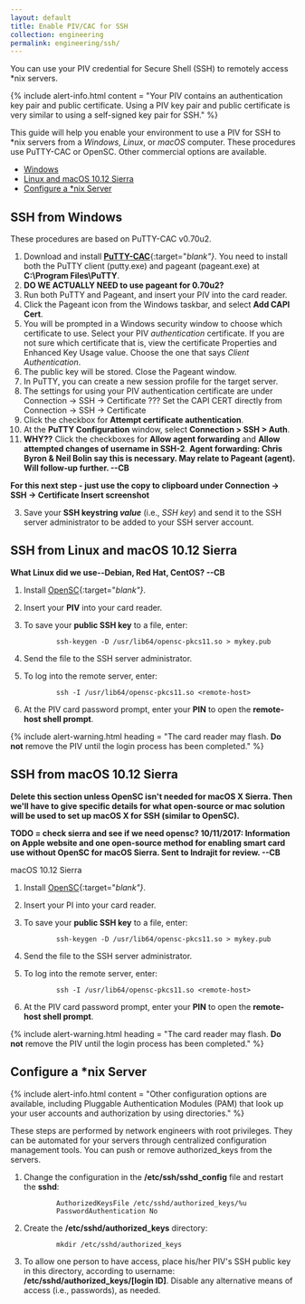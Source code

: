 ```yaml
---
layout: default
title: Enable PIV/CAC for SSH
collection: engineering
permalink: engineering/ssh/
---
```


You can use your PIV credential for Secure Shell (SSH) to remotely access *nix servers.  

{% include alert-info.html content = "Your PIV contains an authentication key pair and public certificate. Using a PIV key pair and public certificate is very similar to using a self-signed key pair for SSH." %}

This guide will help you enable your environment to use a PIV for SSH to *nix servers from a _Windows_, _Linux_, or _macOS_ computer. These procedures use PuTTY-CAC or OpenSC. Other commercial options are available.    

- [Windows](#ssh-from-windows) 
- [Linux and macOS 10.12 Sierra](#ssh-from-linux-and-macos-10.12-sierra)<!--Changed heading if Linux and macOS X Sierra both use the same set of instructions. Why don't we just say here and in section below: "Linux-Based Systems"? We can add statement below that this includes macOS and that we tested macOS 10.12 Sierra and _____ (what Linux did we test?) Linux system.)...-->
- [Configure a *nix Server](#configure-a-*nix-server)

## SSH from Windows

These procedures are based on PuTTY-CAC v0.70u2.<!--These steps need to be validated since this is a newer version of PuTTY-CAC than the version that Chunde tested some months ago.-->

1. Download and install [**PuTTY-CAC**](https://www.github.com/NoMoreFood/putty-cac/releases){:target="_blank"}_. You need to install both the PuTTY client (putty.exe) and pageant (pageant.exe) at **C:\Program Files\PuTTY**.
1. **DO WE ACTUALLY NEED to use pageant for 0.70u2?** 
1. Run both PuTTY and Pageant, and insert your PIV into the card reader.
1. Click the Pageant icon from the Windows taskbar, and select **Add CAPI Cert**.
1. You will be prompted in a Windows security window to choose which certificate to use. Select your PIV _authentication_ certificate.  If you are not sure which certificate that is, view the certificate Properties and Enhanced Key Usage value.  Choose the one that says _Client Authentication_. 
1. The public key will be stored. Close the Pageant window.  
1. In PuTTY, you can create a new session profile for the target server.  
1. The settings for using your PIV authentication certificate are under Connection -> SSH -> Certificate
??? Set the CAPI CERT directly from Connection -> SSH -> Certificate
1. Click the checkbox for **Attempt certificate authentication**.
1. At the **PuTTY Configuration** window, select **Connection &gt; SSH &gt; Auth**. 
1. **WHY??** Click the checkboxes for **Allow agent forwarding** and **Allow attempted changes of username in SSH-2**. **Agent forwarding:  Chris Byron & Neil Bolin say this is necessary. May relate to Pageant (agent). Will follow-up further. --CB**

**For this next step - just use the copy to clipboard under Connection -> SSH -> Certificate
Insert screenshot**

3. Save your **SSH keystring&nbsp;_value_** (i.e., _SSH key_) and send it to the SSH server administrator to be added to your SSH server account. 

## SSH from Linux and macOS 10.12 Sierra 

**What Linux did we use--Debian, Red Hat, CentOS? --CB**

<!--Do we need to say which Linux and UNIX we are using?  The Linux and macOS X 10.12 Sierra procedures here are identical, as LaChelle pointed out. Rather than having 2 identical, consecutive procedures, use one procedure for both Linux and macOS X 10.12 Sierra--unless we don't need OpenSC for macOS? Can we use a title like "Linux-Based Systems" (which would include Mac)?  We could say these are based on macOS 10.12 Sierra.  What Linux system did Chunde use to test the Linux procedure?-->

1. Install [OpenSC](https://www.github.com/OpenSC/OpenSC/wiki/Download-latest-OpenSC-stable-release){:target="_blank"}_.
1. Insert your **PIV** into your card reader.
1. To save your **public SSH key** to a file, enter:

    ```
			ssh-keygen -D /usr/lib64/opensc-pkcs11.so > mykey.pub
    ```  

1. Send the file to the SSH server administrator.
1. To log into the remote server, enter:

    ```
			ssh -I /usr/lib64/opensc-pkcs11.so <remote-host>
    ```    

3. At the PIV card password prompt, enter your **PIN** to open the **remote-host shell prompt**.

{% include alert-warning.html heading = "The card reader may flash. **Do not** remove the PIV until the login process has been completed." %} 



## SSH from macOS 10.12 Sierra 

**Delete this section unless OpenSC isn't needed for macOS X Sierra. Then we'll have to give specific details for what open-source or mac solution will be used to set up macOS X for SSH (similar to OpenSC).**

**TODO = check sierra and see if we need opensc? 10/11/2017: Information on Apple website and one open-source method for enabling smart card use without OpenSC for macOS Sierra. Sent to Indrajit for review. --CB**

macOS 10.12 Sierra 
  
1. Install [OpenSC](https://www.github.com/OpenSC/OpenSC/wiki/Download-latest-OpenSC-stable-release){:target="_blank"}_.
1. Insert your PI into your card reader.
1. To save your **public SSH key** to a file, enter:

    ```
			ssh-keygen -D /usr/lib64/opensc-pkcs11.so > mykey.pub
    ```  

1. Send the file to the SSH server administrator.
1. To log into the remote server, enter:

    ```
			ssh -I /usr/lib64/opensc-pkcs11.so <remote-host>
    ```    

1. At the PIV card password prompt, enter your **PIN** to open the **remote-host shell prompt**.

{% include alert-warning.html heading = "The card reader may flash. **Do not** remove the PIV until the login process has been completed." %}

## Configure a *nix Server

{% include alert-info.html content = "Other configuration options are available, including Pluggable Authentication Modules (PAM) that look up your user accounts and authorization by using directories." %}

<!--Since these procedures are for network engineers, we don't need to say this?-->These steps are performed by network engineers with root privileges. They can be automated for your servers through centralized configuration management tools. You can push or remove authorized_keys from the servers. 

1. Change the configuration in the **/etc/ssh/sshd_config** file and restart the **sshd**:

    ```
			AuthorizedKeysFile /etc/sshd/authorized_keys/%u  
			PasswordAuthentication No
    ```

1. Create the **/etc/sshd/authorized_keys** directory:

    ```
			mkdir /etc/sshd/authorized_keys
    ```

1. To allow one person to have access, place his/her PIV's SSH public key in this directory, according to username: **/etc/sshd/authorized_keys/[login ID]**. Disable any alternative means of access (i.e., passwords), as needed.
   
